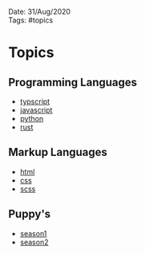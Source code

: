 Date: 31/Aug/2020  
Tags: #topics

# Topics

## Programming Languages
* [typscript](typescript/typescript.md)
* [javascript](javascript/javascript.md)
* [python](python/python.md)
* [rust](rust/rust.md)

## Markup Languages
* [html](html/html.md)
* [css](css/css.md)
* [scss](scss/scss.md)

## Puppy's
* [season1](season1.md)
* [season2](season2.md)
